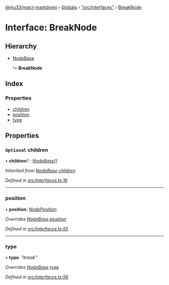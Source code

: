 [@nju33/react-markdown](../README.md) › [Globals](../globals.md) › ["src/interfaces"](../modules/_src_interfaces_.md) › [BreakNode](_src_interfaces_.breaknode.md)

# Interface: BreakNode

## Hierarchy

* [NodeBase](_src_interfaces_.nodebase.md)

  ↳ **BreakNode**

## Index

### Properties

* [children](_src_interfaces_.breaknode.md#optional-children)
* [position](_src_interfaces_.breaknode.md#position)
* [type](_src_interfaces_.breaknode.md#type)

## Properties

### `Optional` children

• **children**? : *[NodeBase](_src_interfaces_.nodebase.md)[]*

*Inherited from [NodeBase](_src_interfaces_.nodebase.md).[children](_src_interfaces_.nodebase.md#optional-children)*

*Defined in [src/interfaces.ts:16](https://github.com/nju33/react-markdown/blob/7fe748e/src/interfaces.ts#L16)*

___

###  position

• **position**: *[NodePosition](_src_interfaces_.nodeposition.md)*

*Overrides [NodeBase](_src_interfaces_.nodebase.md).[position](_src_interfaces_.nodebase.md#position)*

*Defined in [src/interfaces.ts:55](https://github.com/nju33/react-markdown/blob/7fe748e/src/interfaces.ts#L55)*

___

###  type

• **type**: *"break"*

*Overrides [NodeBase](_src_interfaces_.nodebase.md).[type](_src_interfaces_.nodebase.md#type)*

*Defined in [src/interfaces.ts:56](https://github.com/nju33/react-markdown/blob/7fe748e/src/interfaces.ts#L56)*
